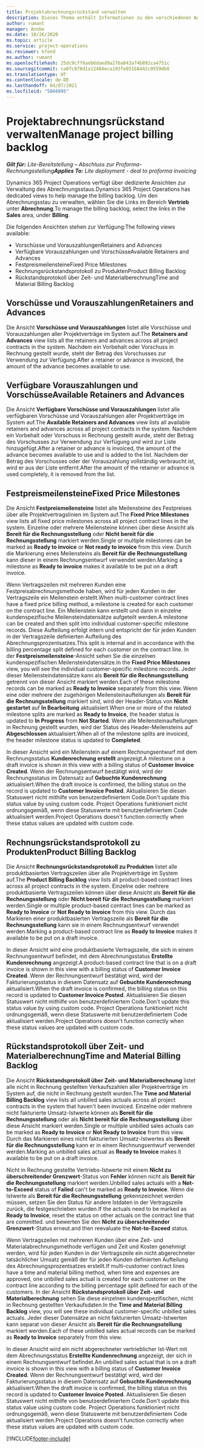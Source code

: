 ```yaml
---
title: Projektabrechnungsrückstand verwalten
description: Dieses Thema enthält Informationen zu den verschiedenen Ansichten, die beim Verwalten des Abrechnungsstaus für Projekte verwendet werden können.
author: rumant
manager: Annbe
ms.date: 10/26/2020
ms.topic: article
ms.service: project-operations
ms.reviewer: kfend
ms.author: rumant
ms.openlocfilehash: 25dc9cff6aeb6daed9a27ba843a74b892ca4751c
ms.sourcegitcommit: ca0fc078d1a12484eca193fe051b8442c0559db8
ms.translationtype: HT
ms.contentlocale: de-DE
ms.lasthandoff: 04/07/2021
ms.locfileid: "5866995"
---
```

# <a name="manage-project-billing-backlog"></a><span data-ttu-id="440a4-103">Projektabrechnungsrückstand verwalten</span><span class="sxs-lookup"><span data-stu-id="440a4-103">Manage project billing backlog</span></span> 

<span data-ttu-id="440a4-104">_**Gilt für:** Lite-Bereitstellung – Abschluss zur Proforma-Rechnungsstellung_</span><span class="sxs-lookup"><span data-stu-id="440a4-104">_**Applies To:** Lite deployment - deal to proforma invoicing_</span></span>

<span data-ttu-id="440a4-105">Dynamics 365 Project Operations verfügt über dedizierte Ansichten zur Verwaltung des Abrechnungsstaus.</span><span class="sxs-lookup"><span data-stu-id="440a4-105">Dynamics 365 Project Operations has dedicated views to help manage the billing backlog.</span></span> <span data-ttu-id="440a4-106">Um den Abrechnungsstau zu verwalten, wählen Sie die Links im Bereich **Vertrieb** unter **Abrechnung**.</span><span class="sxs-lookup"><span data-stu-id="440a4-106">To manage the billing backlog, select the links in the **Sales** area, under **Billing**.</span></span> 

<span data-ttu-id="440a4-107">Die folgenden Ansichten stehen zur Verfügung:</span><span class="sxs-lookup"><span data-stu-id="440a4-107">The following views available:</span></span>

- <span data-ttu-id="440a4-108">Vorschüsse und Vorauszahlungen</span><span class="sxs-lookup"><span data-stu-id="440a4-108">Retainers and Advances</span></span>
- <span data-ttu-id="440a4-109">Verfügbare Vorauszahlungen und Vorschüsse</span><span class="sxs-lookup"><span data-stu-id="440a4-109">Available Retainers and Advances</span></span>
- <span data-ttu-id="440a4-110">Festpreismeilensteine</span><span class="sxs-lookup"><span data-stu-id="440a4-110">Fixed Price Milestones</span></span>
- <span data-ttu-id="440a4-111">Rechnungsrückstandsprotokoll zu Produkten</span><span class="sxs-lookup"><span data-stu-id="440a4-111">Product Billing Backlog</span></span>
- <span data-ttu-id="440a4-112">Rückstandsprotokoll über Zeit- und Materialberechnung</span><span class="sxs-lookup"><span data-stu-id="440a4-112">Time and Material Billing Backlog</span></span>

## <a name="retainers-and-advances"></a><span data-ttu-id="440a4-113">Vorschüsse und Vorauszahlungen</span><span class="sxs-lookup"><span data-stu-id="440a4-113">Retainers and Advances</span></span>

<span data-ttu-id="440a4-114">Die Ansicht **Vorschüsse und Vorauszahlungen** listet alle Vorschüsse und Vorauszahlungen aller Projektverträge im System auf.</span><span class="sxs-lookup"><span data-stu-id="440a4-114">The **Retainers and Advances** view lists all the retainers and advances across all project contracts in the system.</span></span> <span data-ttu-id="440a4-115">Nachdem ein Vorbehalt oder Vorschuss in Rechnung gestellt wurde, steht der Betrag des Vorschusses zur Verwendung zur Verfügung.</span><span class="sxs-lookup"><span data-stu-id="440a4-115">After a retainer or advance is invoiced, the amount of the advance becomes available to use.</span></span>

## <a name="available-retainers-and-advances"></a><span data-ttu-id="440a4-116">Verfügbare Vorauszahlungen und Vorschüsse</span><span class="sxs-lookup"><span data-stu-id="440a4-116">Available Retainers and Advances</span></span>

<span data-ttu-id="440a4-117">Die Ansicht **Verfügbare Vorschüsse und Vorauszahlungen** listet alle verfügbaren Vorschüsse und Vorauszahlungen aller Projektverträge im System auf.</span><span class="sxs-lookup"><span data-stu-id="440a4-117">The **Available Retainers and Advances** view lists all available retainers and advances across all project contracts in the system.</span></span> <span data-ttu-id="440a4-118">Nachdem ein Vorbehalt oder Vorschuss in Rechnung gestellt wurde, steht der Betrag des Vorschusses zur Verwendung zur Verfügung und wird zur Liste hinzugefügt.</span><span class="sxs-lookup"><span data-stu-id="440a4-118">After a retainer or advance is invoiced, the amount of the advance becomes available to use and is added to the list.</span></span> <span data-ttu-id="440a4-119">Nachdem der Betrag des Vorschusses oder der Vorauszahlung vollständig verbraucht ist, wird er aus der Liste entfernt.</span><span class="sxs-lookup"><span data-stu-id="440a4-119">After the amount of the retainer or advance is used completely, it is removed from the list.</span></span>

## <a name="fixed-price-milestones"></a><span data-ttu-id="440a4-120">Festpreismeilensteine</span><span class="sxs-lookup"><span data-stu-id="440a4-120">Fixed Price Milestones</span></span>

<span data-ttu-id="440a4-121">Die Ansicht **Festpreismeilensteine** listet alle Meilensteine des Festpreises über alle Projektvertragslinien im System auf.</span><span class="sxs-lookup"><span data-stu-id="440a4-121">The **Fixed Price Milestones** view lists all fixed price milestones across all project contract lines in the system.</span></span> <span data-ttu-id="440a4-122">Einzelne oder mehrere Meilensteine können über diese Ansicht als **Bereit für die Rechnungsstellung** oder **Nicht bereit für die Rechnungsstellung** markiert werden.</span><span class="sxs-lookup"><span data-stu-id="440a4-122">Single or multiple milestones can be marked as **Ready to invoice** or **Not ready to invoice** from this view.</span></span> <span data-ttu-id="440a4-123">Durch die Markierung eines Meilensteins als **Bereit für die Rechnungsstellung** kann dieser in einem Rechnungsentwurf verwendet werden.</span><span class="sxs-lookup"><span data-stu-id="440a4-123">Marking a milestone as **Ready to invoice** makes it available to be put on a draft invoice.</span></span>

<span data-ttu-id="440a4-124">Wenn Vertragszeilen mit mehreren Kunden eine Festpreisabrechnungsmethode haben, wird für jeden Kunden in der Vertragszeile ein Meilenstein erstellt.</span><span class="sxs-lookup"><span data-stu-id="440a4-124">When multi-customer contract lines have a fixed price billing method, a milestone is created for each customer on the contract line.</span></span> <span data-ttu-id="440a4-125">Ein Meilenstein kann erstellt und dann in einzelne kundenspezifische Meilensteindatensätze aufgeteilt werden.</span><span class="sxs-lookup"><span data-stu-id="440a4-125">A milestone can be created and then split into individual customer-specific milestone records.</span></span> <span data-ttu-id="440a4-126">Diese Aufteilung erfolgt intern und entspricht der für jeden Kunden in der Vertragszeile definierten Aufteilung des Abrechnungsprozentsatzes.</span><span class="sxs-lookup"><span data-stu-id="440a4-126">This split is internal and in accordance with the billing percentage split defined for each customer on the contract line.</span></span> <span data-ttu-id="440a4-127">In der **Festpreismeilensteine**-Ansicht sehen Sie die einzelnen kundenspezifischen Meilensteindatensätze.</span><span class="sxs-lookup"><span data-stu-id="440a4-127">In the **Fixed Price Milestones** view, you will see the individual customer-specific milestone records.</span></span> <span data-ttu-id="440a4-128">Jeder dieser Meilensteindatensätze kann als **Bereit für die Rechnungsstellung** getrennt von dieser Ansicht markiert werden.</span><span class="sxs-lookup"><span data-stu-id="440a4-128">Each of these milestone records can be marked as **Ready to Invoice** separately from this view.</span></span> <span data-ttu-id="440a4-129">Wenn eine oder mehrere der zugehörigen Meilensteinaufteilungen als **Bereit für die Rechnungsstellung** markiert sind, wird der Header-Status von **Nicht gestartet** auf **In Bearbeitung** aktualisiert.</span><span class="sxs-lookup"><span data-stu-id="440a4-129">When one or more of the related milestone splits are marked as **Ready to Invoice**, the header status is updated to **In Progress** from **Not Started**.</span></span> <span data-ttu-id="440a4-130">Wenn alle Meilensteinaufteilungen in Rechnung gestellt wurden, wird der Status des Header-Meilensteins auf **Abgeschlossen** aktualisiert.</span><span class="sxs-lookup"><span data-stu-id="440a4-130">When all of the milestone splits are invoiced, the header milestone status is updated to **Completed**.</span></span>

<span data-ttu-id="440a4-131">In dieser Ansicht wird ein Meilenstein auf einem Rechnungsentwurf mit dem Rechnungsstatus **Kundenrechnung erstellt** angezeigt.</span><span class="sxs-lookup"><span data-stu-id="440a4-131">A milestone on a draft invoice is shown in this view with a billing status of **Customer Invoice Created**.</span></span> <span data-ttu-id="440a4-132">Wenn der Rechnungsentwurf bestätigt wird, wird der Rechnungsstatus im Datensatz auf **Gebuchte Kundenrechnung** aktualisiert.</span><span class="sxs-lookup"><span data-stu-id="440a4-132">When the draft invoice is confirmed, the billing status on the record is updated to **Customer Invoice Posted**.</span></span> <span data-ttu-id="440a4-133">Aktualisieren Sie diesen Statuswert nicht mithilfe von benutzerdefiniertem Code.</span><span class="sxs-lookup"><span data-stu-id="440a4-133">Don't update this status value by using custom code.</span></span> <span data-ttu-id="440a4-134">Project Operations funktioniert nicht ordnungsgemäß, wenn diese Statuswerte mit benutzerdefiniertem Code aktualisiert werden.</span><span class="sxs-lookup"><span data-stu-id="440a4-134">Project Operations doesn't function correctly when these status values are updated with custom code.</span></span>

## <a name="product-billing-backlog"></a><span data-ttu-id="440a4-135">Rechnungsrückstandsprotokoll zu Produkten</span><span class="sxs-lookup"><span data-stu-id="440a4-135">Product Billing Backlog</span></span>

<span data-ttu-id="440a4-136">Die Ansicht **Rechnungsrückstandsprotokoll zu Produkten** listet alle produktbasierten Vertragszeilen über alle Projektverträge im System auf.</span><span class="sxs-lookup"><span data-stu-id="440a4-136">The **Product Billing Backlog** view lists all product-based contract lines across all project contracts in the system.</span></span> <span data-ttu-id="440a4-137">Einzelne oder mehrere produktbasierte Vertragszeilen können über diese Ansicht als **Bereit für die Rechnungsstellung** oder **Nicht bereit für die Rechnungsstellung** markiert werden.</span><span class="sxs-lookup"><span data-stu-id="440a4-137">Single or multiple product-based contract lines can be marked as **Ready to Invoice** or **Not Ready to Invoice** from this view.</span></span> <span data-ttu-id="440a4-138">Durch das Markieren einer produktbasierten Vertragszeile als **Bereit für die Rechnungsstellung** kann sie in einem Rechnungsentwurf verwendet werden.</span><span class="sxs-lookup"><span data-stu-id="440a4-138">Marking a product-based contract line as **Ready to Invoice** makes it available to be put on a draft invoice.</span></span>

<span data-ttu-id="440a4-139">In dieser Ansicht wird eine produktbasierte Vertragszeile, die sich in einem Rechnungsentwurf befindet, mit dem Abrechnungsstatus **Erstellte Kundenrechnung** angezeigt.</span><span class="sxs-lookup"><span data-stu-id="440a4-139">A product-based contract line that is on a draft invoice is shown in this view with a billing status of **Customer Invoice Created**.</span></span> <span data-ttu-id="440a4-140">Wenn der Rechnungsentwurf bestätigt wird, wird der Fakturierungsstatus in diesem Datensatz auf **Gebuchte Kundenrechnung** aktualisiert.</span><span class="sxs-lookup"><span data-stu-id="440a4-140">When the draft invoice is confirmed, the billing status on this record is updated to **Customer Invoice Posted**.</span></span> <span data-ttu-id="440a4-141">Aktualisieren Sie diesen Statuswert nicht mithilfe von benutzerdefiniertem Code.</span><span class="sxs-lookup"><span data-stu-id="440a4-141">Don't update this status value by using custom code.</span></span> <span data-ttu-id="440a4-142">Project Operations funktioniert nicht ordnungsgemäß, wenn diese Statuswerte mit benutzerdefiniertem Code aktualisiert werden.</span><span class="sxs-lookup"><span data-stu-id="440a4-142">Project Operations doesn't function correctly when these status values are updated with custom code.</span></span>

## <a name="time-and-material-billing-backlog"></a><span data-ttu-id="440a4-143">Rückstandsprotokoll über Zeit- und Materialberechnung</span><span class="sxs-lookup"><span data-stu-id="440a4-143">Time and Material Billing Backlog</span></span>

<span data-ttu-id="440a4-144">Die Ansicht **Rückstandsprotokoll über Zeit- und Materialberechnung** listet alle nicht in Rechnung gestellten Verkaufszahlen aller Projektverträge im System auf, die nicht in Rechnung gestellt wurden.</span><span class="sxs-lookup"><span data-stu-id="440a4-144">The **Time and Material Billing Backlog** view lists all unbilled sales actuals across all project contracts in the system that haven't been invoiced.</span></span> <span data-ttu-id="440a4-145">Einzelne oder mehrere nicht fakturierte Umsatz-Istwerte können als **Bereit für die Rechnungsstellung** oder als **Nicht bereit für die Rechnungsstellung** über diese Ansicht markiert werden.</span><span class="sxs-lookup"><span data-stu-id="440a4-145">Single or multiple unbilled sales actuals can be marked as **Ready to Invoice** or **Not Ready to Invoice** from this view.</span></span> <span data-ttu-id="440a4-146">Durch das Markieren eines nicht fakturierten Umsatz-Istwertes als **Bereit für die Rechnungsstellung** kann er in einem Rechnungsentwurf verwendet werden.</span><span class="sxs-lookup"><span data-stu-id="440a4-146">Marking an unbilled sales actual as **Ready to Invoice** makes it available to be put on a draft invoice.</span></span>

<span data-ttu-id="440a4-147">Nicht in Rechnung gestellte Vertriebs-Istwerte mit einem **Nicht zu überschreitender Grenzwert**-Status von **Fehler** können nicht als **Bereit für die Rechnungsstellung** markiert werden.</span><span class="sxs-lookup"><span data-stu-id="440a4-147">Unbilled sales actuals with a **Not-to-Exceed** status of **Failed** can't be marked as **Ready to Invoice**.</span></span> <span data-ttu-id="440a4-148">Wenn die Istwerte als **Bereit für die Rechnungsstellung** gekennzeichnet werden müssen, setzen Sie den Status für andere Istdaten in der Vertragszeile zurück, die festgeschrieben wurden.</span><span class="sxs-lookup"><span data-stu-id="440a4-148">If the actuals need to be marked as **Ready to Invoice**, reset the status on other actuals on the contract line that are committed.</span></span> <span data-ttu-id="440a4-149">und bewerten Sie den **Nicht zu überschreitender Grenzwert**-Status erneut.</span><span class="sxs-lookup"><span data-stu-id="440a4-149">and then reevaluate the **Not-to-Exceed** status.</span></span>

<span data-ttu-id="440a4-150">Wenn Vertragszeilen mit mehreren Kunden über eine Zeit- und Materialabrechnungsmethode verfügen und Zeit und Kosten genehmigt werden, wird für jeden Kunden in der Vertragszeile ein nicht abgerechneter tatsächlicher Umsatz gemäß der für jeden Kunden definierten Aufteilung des Abrechnungsprozentsatzes erstellt.</span><span class="sxs-lookup"><span data-stu-id="440a4-150">If multi-customer contract lines have a time and material billing method, when time and expenses are approved, one unbilled sales actual is created for each customer on the contract line according to the billing percentage split defined for each of the customers.</span></span> <span data-ttu-id="440a4-151">In der Ansicht **Rückstandsprotokoll über Zeit- und Materialberechnung** sehen Sie diese einzelnen kundenspezifischen, nicht in Rechnung gestellten Verkaufsdaten.</span><span class="sxs-lookup"><span data-stu-id="440a4-151">In the **Time and Material Billing Backlog** view, you will see these individual customer-specific unbilled sales actuals.</span></span> <span data-ttu-id="440a4-152">Jeder dieser Datensätze an nicht fakturierten Umsatz-Istwerten kann separat von dieser Ansicht als **Bereit für die Rechnungsstellung** markiert werden.</span><span class="sxs-lookup"><span data-stu-id="440a4-152">Each of these unbilled sales actual records can be marked as **Ready to Invoice** separately from this view.</span></span>

<span data-ttu-id="440a4-153">In dieser Ansicht wird ein nicht abgerechneter vertrieblicher Ist-Wert mit dem Abrechnungsstatus **Erstellte Kundenrechnung** angezeigt, der sich in einem Rechnungsentwurf befindet.</span><span class="sxs-lookup"><span data-stu-id="440a4-153">An unbilled sales actual that is on a draft invoice is shown in this view with a billing status of **Customer Invoice Created**.</span></span> <span data-ttu-id="440a4-154">Wenn der Rechnungsentwurf bestätigt wird, wird der Fakturierungsstatus in diesem Datensatz auf **Gebuchte Kundenrechnung** aktualisiert.</span><span class="sxs-lookup"><span data-stu-id="440a4-154">When the draft invoice is confirmed, the billing status on this record is updated to **Customer Invoice Posted**.</span></span> <span data-ttu-id="440a4-155">Aktualisieren Sie diesen Statuswert nicht mithilfe von benutzerdefiniertem Code.</span><span class="sxs-lookup"><span data-stu-id="440a4-155">Don't update this status value using custom code.</span></span> <span data-ttu-id="440a4-156">Project Operations funktioniert nicht ordnungsgemäß, wenn diese Statuswerte mit benutzerdefiniertem Code aktualisiert werden.</span><span class="sxs-lookup"><span data-stu-id="440a4-156">Project Operations doesn't function correctly when these status values are updated with custom code.</span></span>


[!INCLUDE[footer-include](../../includes/footer-banner.md)]
